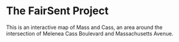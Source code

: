# The FairSent Project

This is an interactive map of Mass and Cass, an area around the intersection of Melenea Cass Boulevard and Massachusetts Avenue. 